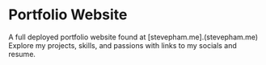 # Portfolio Website
A full deployed portfolio website found at [stevepham.me].(stevepham.me)
Explore my projects, skills, and passions with links to my socials and resume.

